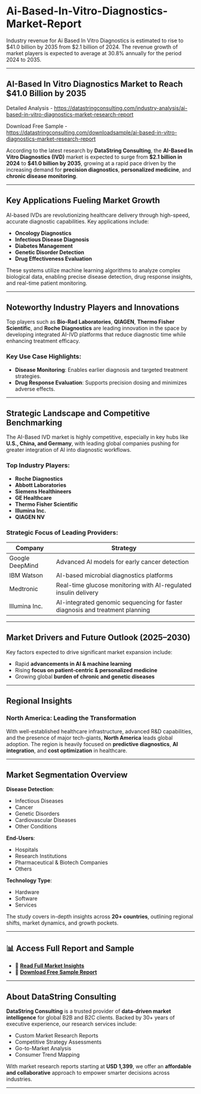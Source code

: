 # Ai-Based-In-Vitro-Diagnostics-Market-Report

Industry revenue for Ai Based In Vitro Diagnostics is estimated to rise to $41.0 billion by 2035 from $2.1 billion of 2024. The revenue growth of market players is expected to average at 30.8% annually for the period 2024 to 2035.

---

## **AI-Based In Vitro Diagnostics Market to Reach \$41.0 Billion by 2035**

Detailed Analysis - https://datastringconsulting.com/industry-analysis/ai-based-in-vitro-diagnostics-market-research-report

Download Free Sample - https://datastringconsulting.com/downloadsample/ai-based-in-vitro-diagnostics-market-research-report

According to the latest research by **DataString Consulting**, the **AI-Based In Vitro Diagnostics (IVD)** market is expected to surge from **\$2.1 billion in 2024** to **\$41.0 billion by 2035**, growing at a rapid pace driven by the increasing demand for **precision diagnostics**, **personalized medicine**, and **chronic disease monitoring**.

---

## **Key Applications Fueling Market Growth**

AI-based IVDs are revolutionizing healthcare delivery through high-speed, accurate diagnostic capabilities. Key applications include:

* **Oncology Diagnostics**
* **Infectious Disease Diagnosis**
* **Diabetes Management**
* **Genetic Disorder Detection**
* **Drug Effectiveness Evaluation**

These systems utilize machine learning algorithms to analyze complex biological data, enabling precise disease detection, drug response insights, and real-time patient monitoring.

---

## **Noteworthy Industry Players and Innovations**

Top players such as **Bio-Rad Laboratories**, **QIAGEN**, **Thermo Fisher Scientific**, and **Roche Diagnostics** are leading innovation in the space by developing integrated AI-IVD platforms that reduce diagnostic time while enhancing treatment efficacy.

### Key Use Case Highlights:

* **Disease Monitoring**: Enables earlier diagnosis and targeted treatment strategies.
* **Drug Response Evaluation**: Supports precision dosing and minimizes adverse effects.

---

## **Strategic Landscape and Competitive Benchmarking**

The AI-Based IVD market is highly competitive, especially in key hubs like **U.S., China, and Germany**, with leading global companies pushing for greater integration of AI into diagnostic workflows.

### Top Industry Players:

* **Roche Diagnostics**
* **Abbott Laboratories**
* **Siemens Healthineers**
* **GE Healthcare**
* **Thermo Fisher Scientific**
* **Illumina Inc.**
* **QIAGEN NV**

### Strategic Focus of Leading Providers:

| **Company**     | **Strategy**                                                                 |
| --------------- | ---------------------------------------------------------------------------- |
| Google DeepMind | Advanced AI models for early cancer detection                                |
| IBM Watson      | AI-based microbial diagnostics platforms                                     |
| Medtronic       | Real-time glucose monitoring with AI-regulated insulin delivery              |
| Illumina Inc.   | AI-integrated genomic sequencing for faster diagnosis and treatment planning |

---

## **Market Drivers and Future Outlook (2025–2030)**

Key factors expected to drive significant market expansion include:

* Rapid **advancements in AI & machine learning**
* Rising **focus on patient-centric & personalized medicine**
* Growing global **burden of chronic and genetic diseases**

---

## **Regional Insights**

### **North America: Leading the Transformation**

With well-established healthcare infrastructure, advanced R\&D capabilities, and the presence of major tech-giants, **North America** leads global adoption. The region is heavily focused on **predictive diagnostics**, **AI integration**, and **cost optimization** in healthcare.

---

## **Market Segmentation Overview**

**Disease Detection**:

* Infectious Diseases
* Cancer
* Genetic Disorders
* Cardiovascular Diseases
* Other Conditions

**End-Users**:

* Hospitals
* Research Institutions
* Pharmaceutical & Biotech Companies
* Others

**Technology Type**:

* Hardware
* Software
* Services

The study covers in-depth insights across **20+ countries**, outlining regional shifts, market dynamics, and growth pockets.

---

## 📊 **Access Full Report and Sample**

* 🔎 [**Read Full Market Insights**](https://datastringconsulting.com/industry-analysis/ai-based-in-vitro-diagnostics-market-research-report)
* 📄 [**Download Free Sample Report**](https://datastringconsulting.com/downloadsample/ai-based-in-vitro-diagnostics-market-research-report)

---

## **About DataString Consulting**

**DataString Consulting** is a trusted provider of **data-driven market intelligence** for global B2B and B2C clients. Backed by 30+ years of executive experience, our research services include:

* Custom Market Research Reports
* Competitive Strategy Assessments
* Go-to-Market Analysis
* Consumer Trend Mapping

With market research reports starting at **USD 1,399**, we offer an **affordable and collaborative** approach to empower smarter decisions across industries.

---

